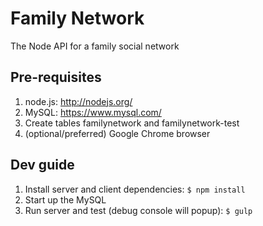 # Family Network

The Node API for a family social network


## Pre-requisites

1. node.js: http://nodejs.org/
1. MySQL: https://www.mysql.com/
  1. Create tables familynetwork and familynetwork-test
2. (optional/preferred) Google Chrome browser

## Dev guide

1. Install server and client dependencies: `$ npm install`
1. Start up the MySQL 
1. Run server and test (debug console will popup): `$ gulp`
